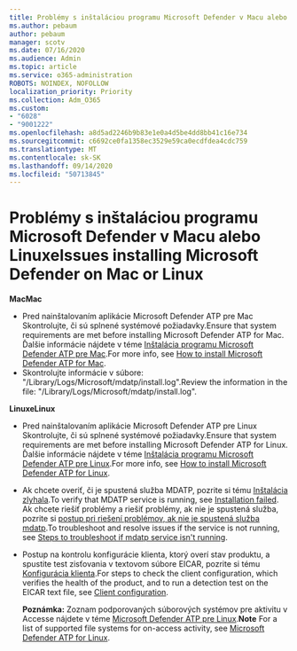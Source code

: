 ```yaml
---
title: Problémy s inštaláciou programu Microsoft Defender v Macu alebo Linuxe
ms.author: pebaum
author: pebaum
manager: scotv
ms.date: 07/16/2020
ms.audience: Admin
ms.topic: article
ms.service: o365-administration
ROBOTS: NOINDEX, NOFOLLOW
localization_priority: Priority
ms.collection: Adm_O365
ms.custom:
- "6028"
- "9001222"
ms.openlocfilehash: a8d5ad2246b9b83e1e0a4d5be4dd8bb41c16e734
ms.sourcegitcommit: c6692ce0fa1358ec3529e59ca0ecdfdea4cdc759
ms.translationtype: MT
ms.contentlocale: sk-SK
ms.lasthandoff: 09/14/2020
ms.locfileid: "50713845"
---
```

# <a name="issues-installing-microsoft-defender-on-mac-or-linux"></a><span data-ttu-id="d8519-102">Problémy s inštaláciou programu Microsoft Defender v Macu alebo Linuxe</span><span class="sxs-lookup"><span data-stu-id="d8519-102">Issues installing Microsoft Defender on Mac or Linux</span></span>

<span data-ttu-id="d8519-103">**Mac**</span><span class="sxs-lookup"><span data-stu-id="d8519-103">**Mac**</span></span>

- <span data-ttu-id="d8519-104">Pred nainštalovaním aplikácie Microsoft Defender ATP pre Mac Skontrolujte, či sú splnené systémové požiadavky.</span><span class="sxs-lookup"><span data-stu-id="d8519-104">Ensure that system requirements are met before installing Microsoft Defender ATP for Mac.</span></span> <span data-ttu-id="d8519-105">Ďalšie informácie nájdete v téme [Inštalácia programu Microsoft Defender ATP pre Mac](https://docs.microsoft.com/windows/security/threat-protection/microsoft-defender-atp/microsoft-defender-atp-mac#how-to-install-microsoft-defender-atp-for-mac).</span><span class="sxs-lookup"><span data-stu-id="d8519-105">For more info, see [How to install Microsoft Defender ATP for Mac](https://docs.microsoft.com/windows/security/threat-protection/microsoft-defender-atp/microsoft-defender-atp-mac#how-to-install-microsoft-defender-atp-for-mac).</span></span>  
- <span data-ttu-id="d8519-106">Skontrolujte informácie v súbore: "/Library/Logs/Microsoft/mdatp/install.log".</span><span class="sxs-lookup"><span data-stu-id="d8519-106">Review the information in the file: "/Library/Logs/Microsoft/mdatp/install.log".</span></span>

<span data-ttu-id="d8519-107">**Linuxe**</span><span class="sxs-lookup"><span data-stu-id="d8519-107">**Linux**</span></span>

- <span data-ttu-id="d8519-108">Pred nainštalovaním aplikácie Microsoft Defender ATP pre Linux Skontrolujte, či sú splnené systémové požiadavky.</span><span class="sxs-lookup"><span data-stu-id="d8519-108">Ensure that system requirements are met before installing Microsoft Defender ATP for Linux.</span></span> <span data-ttu-id="d8519-109">Ďalšie informácie nájdete v téme [Inštalácia programu Microsoft Defender ATP pre Linux](https://docs.microsoft.com/windows/security/threat-protection/microsoft-defender-atp/microsoft-defender-atp-linux#system-requirements).</span><span class="sxs-lookup"><span data-stu-id="d8519-109">For more info, see [How to install Microsoft Defender ATP for Linux](https://docs.microsoft.com/windows/security/threat-protection/microsoft-defender-atp/microsoft-defender-atp-linux#system-requirements).</span></span> 
- <span data-ttu-id="d8519-110">Ak chcete overiť, či je spustená služba MDATP, pozrite si tému [Inštalácia zlyhala](https://docs.microsoft.com/windows/security/threat-protection/microsoft-defender-atp/linux-support-install#installation-failed).</span><span class="sxs-lookup"><span data-stu-id="d8519-110">To verify that MDATP service is running, see [Installation failed](https://docs.microsoft.com/windows/security/threat-protection/microsoft-defender-atp/linux-support-install#installation-failed).</span></span>  
    <span data-ttu-id="d8519-111">Ak chcete riešiť problémy a riešiť problémy, ak nie je spustená služba, pozrite si [postup pri riešení problémov, ak nie je spustená služba mdatp](https://docs.microsoft.com/windows/security/threat-protection/microsoft-defender-atp/linux-support-install#steps-to-troubleshoot-if-mdatp-service-isnt-running).</span><span class="sxs-lookup"><span data-stu-id="d8519-111">To troubleshoot and resolve issues if the service is not running, see [Steps to troubleshoot if mdatp service isn't running](https://docs.microsoft.com/windows/security/threat-protection/microsoft-defender-atp/linux-support-install#steps-to-troubleshoot-if-mdatp-service-isnt-running).</span></span>
- <span data-ttu-id="d8519-112">Postup na kontrolu konfigurácie klienta, ktorý overí stav produktu, a spustite test zisťovania v textovom súbore EICAR, pozrite si tému [Konfigurácia klienta](https://docs.microsoft.com/windows/security/threat-protection/microsoft-defender-atp/linux-install-manually#client-configuration).</span><span class="sxs-lookup"><span data-stu-id="d8519-112">For steps to check the client configuration, which verifies the health of the product, and to run a detection test on the EICAR text file, see [Client configuration](https://docs.microsoft.com/windows/security/threat-protection/microsoft-defender-atp/linux-install-manually#client-configuration).</span></span>  

    <span data-ttu-id="d8519-113">**Poznámka:** Zoznam podporovaných súborových systémov pre aktivitu v Accesse nájdete v téme [Microsoft Defender ATP pre Linux](https://docs.microsoft.com/windows/security/threat-protection/microsoft-defender-atp/microsoft-defender-atp-linux#system-requirements).</span><span class="sxs-lookup"><span data-stu-id="d8519-113">**Note** For a list of supported file systems for on-access activity, see [Microsoft Defender ATP for Linux](https://docs.microsoft.com/windows/security/threat-protection/microsoft-defender-atp/microsoft-defender-atp-linux#system-requirements).</span></span>